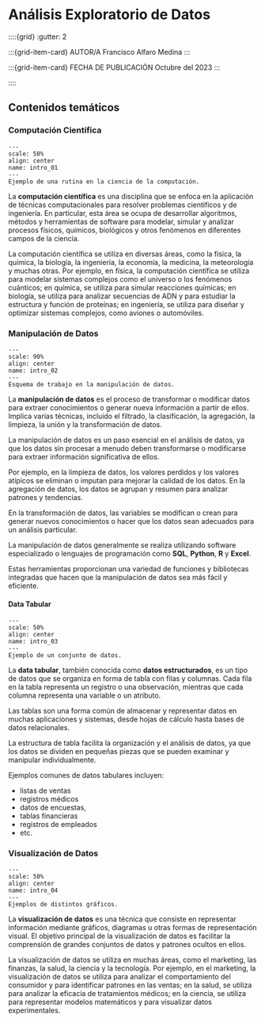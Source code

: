 # Análisis Exploratorio de Datos

::::{grid}
:gutter: 2

:::{grid-item-card} AUTOR/A
Francisco Alfaro Medina
:::

:::{grid-item-card} FECHA DE PUBLICACIÓN
Octubre del 2023
:::

::::

## Contenidos temáticos

### Computación Científica

```{figure} images/cc.png
---
scale: 50%
align: center
name: intro_01
---
Ejemplo de una rutina en la ciencia de la computación.
```

La **computación científica** es una disciplina que se
enfoca en la aplicación de técnicas computacionales
para resolver problemas científicos y de ingeniería.
En particular, esta área se ocupa de desarrollar algoritmos,
métodos y herramientas de software para modelar, simular y
analizar procesos físicos, químicos, biológicos y otros fenómenos
en diferentes campos de la ciencia.

La computación científica se utiliza en diversas áreas,
como la física, la química, la biología, la ingeniería,
la economía, la medicina, la meteorología y muchas otras.
Por ejemplo, en física, la computación científica se utiliza
para modelar sistemas complejos como el universo o los fenómenos
cuánticos; en química, se utiliza para simular reacciones químicas;
en biología, se utiliza para analizar secuencias de ADN y
para estudiar la estructura y función de proteínas; en ingeniería,
se utiliza para diseñar y optimizar sistemas complejos, como aviones
o automóviles.

### Manipulación de Datos

```{figure} images/dm.png
---
scale: 90%
align: center
name: intro_02
---
Esquema de trabajo en la manipulación de datos.
```

La **manipulación de datos** es el proceso de transformar o
modificar datos para extraer conocimientos o generar nueva
información a partir de ellos. Implica varias técnicas,
incluido el filtrado, la clasificación, la agregación, la limpieza,
la unión y la transformación de datos.

La manipulación de datos es
un paso esencial en el análisis de datos,
ya que los datos sin procesar a menudo deben transformarse o
modificarse para extraer información significativa de ellos.

Por ejemplo, en la limpieza de datos, los valores perdidos y los valores atípicos
se eliminan o imputan para mejorar la calidad de los datos. En la agregación de
datos, los datos se agrupan y resumen para analizar patrones y tendencias.

En la transformación de datos, las variables se modifican o crean para
generar nuevos conocimientos o hacer que los datos sean adecuados para un
análisis particular.

La manipulación de datos generalmente se
realiza utilizando software especializado o lenguajes de programación como
**SQL**, **Python**, **R** y **Excel**.

Estas herramientas proporcionan una variedad de funciones y bibliotecas
integradas que hacen que la manipulación de datos sea más fácil y eficiente.

#### Data Tabular

```{figure} images/tabular.jpg
---
scale: 50%
align: center
name: intro_03
---
Ejemplo de un conjunto de datos.
```

La **data tabular**, también conocida como **datos estructurados**,
es un tipo de datos que se organiza en forma de tabla con filas y columnas.
Cada fila en la tabla representa un registro o una observación, mientras
que cada columna representa una variable o un atributo.

Las tablas son una forma común de almacenar y
representar datos en muchas aplicaciones y sistemas,
desde hojas de cálculo hasta bases de datos relacionales.

La estructura de tabla facilita la organización y el
análisis de datos, ya que los datos se dividen en pequeñas
piezas que se pueden examinar y manipular individualmente.

Ejemplos comunes de datos tabulares incluyen:

* listas de ventas
* registros médicos
* datos de encuestas,
* tablas financieras
* registros de empleados
* etc.

### Visualización de Datos

```{figure} images/vd.jpg
---
scale: 50%
align: center
name: intro_04
---
Ejemplos de distintos gráficos.
```

La **visualización de datos** es una técnica que
consiste en representar información mediante gráficos,
diagramas u otras formas de representación visual.
El objetivo principal de la visualización de datos es
facilitar la comprensión de grandes conjuntos de datos y patrones ocultos en ellos.

La visualización de datos se utiliza
en muchas áreas, como el marketing,
las finanzas, la salud, la ciencia y la tecnología.
Por ejemplo, en el marketing, la visualización de
datos se utiliza para analizar el comportamiento del
consumidor y para identificar patrones en las ventas;
en la salud, se utiliza para analizar la eficacia
de tratamientos médicos; en la ciencia,
se utiliza para representar modelos matemáticos y para visualizar datos experimentales.

